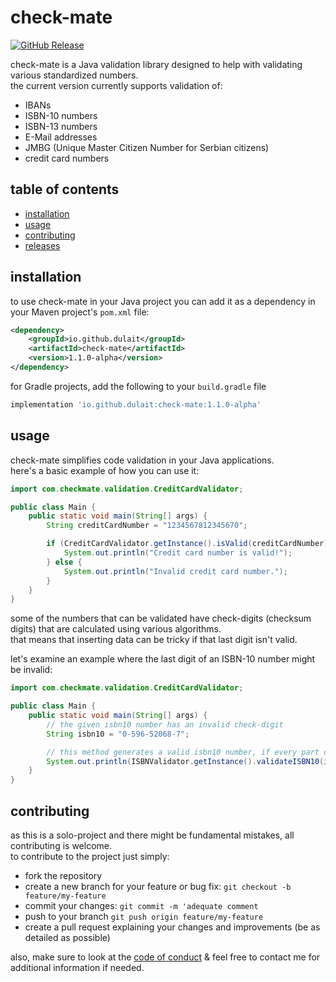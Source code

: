 # check-mate
[![GitHub Release](https://img.shields.io/github/v/release/dulait/check-mate?include_prereleases)](https://github.com/dulait/check-mate/releases)

check-mate is a Java validation library designed to help with validating various standardized numbers.<br>
the current version currently supports validation of:
- IBANs
- ISBN-10 numbers
- ISBN-13 numbers
- E-Mail addresses
- JMBG (Unique Master Citizen Number for Serbian citizens)
- credit card numbers

## table of contents

- [installation](#installation)
- [usage](#usage)
- [contributing](#contributing)
- [releases](#releases)

## installation

to use check-mate in your Java project you can add it as a dependency in your Maven project's `pom.xml` file:
```xml
<dependency>
    <groupId>io.github.dulait</groupId>
    <artifactId>check-mate</artifactId>
    <version>1.1.0-alpha</version>
</dependency>
```
for Gradle projects, add the following to your `build.gradle` file
```groovy
implementation 'io.github.dulait:check-mate:1.1.0-alpha'
```

## usage

check-mate simplifies code validation in your Java applications. <br>
here's a basic example of how you can use it:

```java
import com.checkmate.validation.CreditCardValidator;

public class Main {
    public static void main(String[] args) {
        String creditCardNumber = "1234567812345670";

        if (CreditCardValidator.getInstance().isValid(creditCardNumber)) {
            System.out.println("Credit card number is valid!");
        } else {
            System.out.println("Invalid credit card number.");
        }
    }
}
```
some of the numbers that can be validated have check-digits (checksum digits) that are calculated using various algorithms. <br>
that means that inserting data can be tricky if that last digit isn't valid. <br>

let's examine an example where the last digit of an ISBN-10 number might be invalid:
```java
import com.checkmate.validation.CreditCardValidator;

public class Main {
    public static void main(String[] args) {
        // the given isbn10 number has an invalid check-digit
        String isbn10 = "0-596-52068-7";

        // this method generates a valid isbn10 number, if every part of the number is valid except the check-digit
        System.out.println(ISBNValidator.getInstance().validateISBN10(isbn10)); // 0-596-52068-9
    }
}
```


## contributing

as this is a solo-project and there might be fundamental mistakes, all contributing is welcome. <br>
to contribute to the project just simply:
- fork the repository
- create a new branch for your feature or bug fix: `git checkout -b feature/my-feature`
- commit your changes: `git commit -m 'adequate comment`
- push to your branch `git push origin feature/my-feature`
- create a pull request explaining your changes and improvements (be as detailed as possible)

also, make sure to look at the [code of conduct](CODE_OF_CONDUCT.md) & feel free to contact me for additional information if needed.
